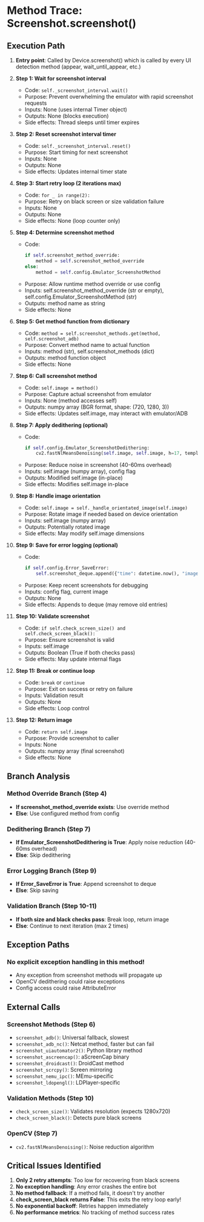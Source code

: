 # Method Trace: Screenshot.screenshot()

## Execution Path
1. **Entry point**: Called by Device.screenshot() which is called by every UI detection method (appear, wait_until_appear, etc.)

2. **Step 1: Wait for screenshot interval**
   - Code: `self._screenshot_interval.wait()`
   - Purpose: Prevent overwhelming the emulator with rapid screenshot requests
   - Inputs: None (uses internal Timer object)
   - Outputs: None (blocks execution)
   - Side effects: Thread sleeps until timer expires

3. **Step 2: Reset screenshot interval timer**
   - Code: `self._screenshot_interval.reset()`
   - Purpose: Start timing for next screenshot
   - Inputs: None
   - Outputs: None
   - Side effects: Updates internal timer state

4. **Step 3: Start retry loop (2 iterations max)**
   - Code: `for _ in range(2):`
   - Purpose: Retry on black screen or size validation failure
   - Inputs: None
   - Outputs: None
   - Side effects: None (loop counter only)

5. **Step 4: Determine screenshot method**
   - Code: 
     ```python
     if self.screenshot_method_override:
         method = self.screenshot_method_override
     else:
         method = self.config.Emulator_ScreenshotMethod
     ```
   - Purpose: Allow runtime method override or use config
   - Inputs: self.screenshot_method_override (str or empty), self.config.Emulator_ScreenshotMethod (str)
   - Outputs: method name as string
   - Side effects: None

6. **Step 5: Get method function from dictionary**
   - Code: `method = self.screenshot_methods.get(method, self.screenshot_adb)`
   - Purpose: Convert method name to actual function
   - Inputs: method (str), self.screenshot_methods (dict)
   - Outputs: method function object
   - Side effects: None

7. **Step 6: Call screenshot method**
   - Code: `self.image = method()`
   - Purpose: Capture actual screenshot from emulator
   - Inputs: None (method accesses self)
   - Outputs: numpy array (BGR format, shape: (720, 1280, 3))
   - Side effects: Updates self.image, may interact with emulator/ADB

8. **Step 7: Apply dedithering (optional)**
   - Code: 
     ```python
     if self.config.Emulator_ScreenshotDedithering:
         cv2.fastNlMeansDenoising(self.image, self.image, h=17, templateWindowSize=1, searchWindowSize=2)
     ```
   - Purpose: Reduce noise in screenshot (40-60ms overhead)
   - Inputs: self.image (numpy array), config flag
   - Outputs: Modified self.image (in-place)
   - Side effects: Modifies self.image in-place

9. **Step 8: Handle image orientation**
   - Code: `self.image = self._handle_orientated_image(self.image)`
   - Purpose: Rotate image if needed based on device orientation
   - Inputs: self.image (numpy array)
   - Outputs: Potentially rotated image
   - Side effects: May modify self.image dimensions

10. **Step 9: Save for error logging (optional)**
    - Code: 
      ```python
      if self.config.Error_SaveError:
          self.screenshot_deque.append({"time": datetime.now(), "image": self.image})
      ```
    - Purpose: Keep recent screenshots for debugging
    - Inputs: config flag, current image
    - Outputs: None
    - Side effects: Appends to deque (may remove old entries)

11. **Step 10: Validate screenshot**
    - Code: `if self.check_screen_size() and self.check_screen_black():`
    - Purpose: Ensure screenshot is valid
    - Inputs: self.image
    - Outputs: Boolean (True if both checks pass)
    - Side effects: May update internal flags

12. **Step 11: Break or continue loop**
    - Code: `break` or `continue`
    - Purpose: Exit on success or retry on failure
    - Inputs: Validation result
    - Outputs: None
    - Side effects: Loop control

13. **Step 12: Return image**
    - Code: `return self.image`
    - Purpose: Provide screenshot to caller
    - Inputs: None
    - Outputs: numpy array (final screenshot)
    - Side effects: None

## Branch Analysis
### Method Override Branch (Step 4)
- **If screenshot_method_override exists**: Use override method
- **Else**: Use configured method from config

### Dedithering Branch (Step 7)
- **If Emulator_ScreenshotDedithering is True**: Apply noise reduction (40-60ms overhead)
- **Else**: Skip dedithering

### Error Logging Branch (Step 9)
- **If Error_SaveError is True**: Append screenshot to deque
- **Else**: Skip saving

### Validation Branch (Step 10-11)
- **If both size and black checks pass**: Break loop, return image
- **Else**: Continue to next iteration (max 2 times)

## Exception Paths
### No explicit exception handling in this method!
- Any exception from screenshot methods will propagate up
- OpenCV dedithering could raise exceptions
- Config access could raise AttributeError

## External Calls
### Screenshot Methods (Step 6)
- `screenshot_adb()`: Universal fallback, slowest
- `screenshot_adb_nc()`: Netcat method, faster but can fail
- `screenshot_uiautomator2()`: Python library method
- `screenshot_ascreencap()`: aScreenCap binary
- `screenshot_droidcast()`: DroidCast method
- `screenshot_scrcpy()`: Screen mirroring
- `screenshot_nemu_ipc()`: MEmu-specific
- `screenshot_ldopengl()`: LDPlayer-specific

### Validation Methods (Step 10)
- `check_screen_size()`: Validates resolution (expects 1280x720)
- `check_screen_black()`: Detects pure black screens

### OpenCV (Step 7)
- `cv2.fastNlMeansDenoising()`: Noise reduction algorithm

## Critical Issues Identified
1. **Only 2 retry attempts**: Too low for recovering from black screens
2. **No exception handling**: Any error crashes the entire bot
3. **No method fallback**: If a method fails, it doesn't try another
4. **check_screen_black returns False**: This exits the retry loop early!
5. **No exponential backoff**: Retries happen immediately
6. **No performance metrics**: No tracking of method success rates